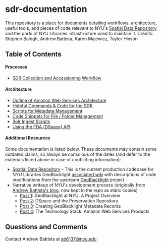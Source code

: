 # sdr-documentation

This repository is a place for documents detailing workflows, architecture, useful tools, and pieces of code relevant to NYU's [Spatial Data Repository](https://geo.nyu.edu) and the parts of NYU Libraries infrastructure used to maintain it. Credits: Stephen Balogh, Andrew Battista, Karen Majewicz, Taylor Hixson

## Table of Contents

#### Processes
- [SDR Collection and Accessioning Workflow](accessioning-workflow.md)

#### Architecture
- [Outline of Amazon Web Services Architecture](sdr-on-aws.md)
- [Helpful Commands & Code for the SDR](code-examples.md)
- [Scripts for Metadata Management](metadata-management.md)
- [Code Snippets for File / Folder Management](file-management.md)
- [Solr Ingest Scripts](solr-ingest.md)
- [Using the FDA (DSpace) API](fda-api.md)

#### Additional Resources

Some documentation is listed below. These documents may contain some outdated claims, so always be conscious of the dates (and defer to the materials listed above in case of conflicting information):

- [Spatial Data Repository](https://github.com/nyulibraries/spatial_data_repository) - This is the current production codebase for NYU Libraries GeoBlacklight [associated wiki](https://github.com/NYULibraries/spatial_data_repository/wiki) with descriptions of code modifications from the upstream [GeoBlacklight](https://github.com/geoblacklight/geoblacklight) project
- Narrative writeup of NYU's development process (originally from [Andrew Battista's blog](https://andrewbattista.github.io/), now kept in the repo as static copies)
  - [Post 1](./posts/2018-01-09-geoblacklight-overview.md): GeoBlacklight at NYU: A Project Overview
  - [Post 2](./posts/2018-01-10-preservation.md): DSpace and the Preservation Repository
  - [Post 3](./posts/2018-01-11-creating-geoblacklight-metadata.md): Creating GeoBlacklight Metadata Records
  - [Post 4](./posts/2018-01-12-technology-stack-sdr.md): The Technology Stack: Amazon Web Services Products
  
## Questions and Comments
  
  Contact Andrew Battista at <ab6137@nyu.edu>
